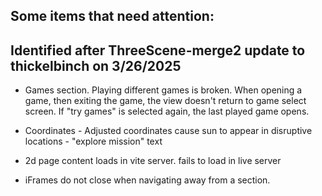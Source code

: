 ## Some items that need attention:  
## Identified after ThreeScene-merge2 update to thickelbinch on 3/26/2025

* Games section. Playing different games is broken. When opening a game, then exiting the game, the view doesn't return to game select screen. If "try games" is selected again, the last played game opens. 

* Coordinates - Adjusted coordinates cause sun to appear in disruptive locations - "explore mission" text


* 2d page content loads in vite server. fails to load in live server

* iFrames do not close when navigating away from a section. 



